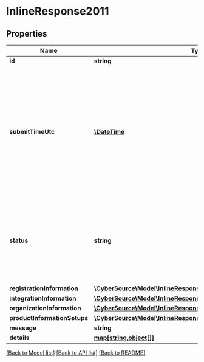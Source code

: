 # InlineResponse2011

## Properties
Name | Type | Description | Notes
------------ | ------------- | ------------- | -------------
**id** | **string** |  | [optional] 
**submitTimeUtc** | [**\DateTime**](\DateTime.md) | Time of request in UTC. &#x60;Format: YYYY-MM-DDThh:mm:ssZ&#x60;  Example 2016-08-11T22:47:57Z equals August 11, 2016, at 22:47:57 (10:47:57 p.m.). The T separates the date and the time. The Z indicates UTC. | [optional] 
**status** | **string** | The status of Registration request Possible Values:   - &#39;INITIALIZED&#39;   - &#39;RECEIVED&#39;   - &#39;PROCESSING&#39;   - &#39;SUCCESS&#39;   - &#39;FAILURE&#39;   - &#39;PARTIAL&#39; | [optional] 
**registrationInformation** | [**\CyberSource\Model\InlineResponse2011RegistrationInformation**](InlineResponse2011RegistrationInformation.md) |  | [optional] 
**integrationInformation** | [**\CyberSource\Model\InlineResponse2011IntegrationInformation**](InlineResponse2011IntegrationInformation.md) |  | [optional] 
**organizationInformation** | [**\CyberSource\Model\InlineResponse2011OrganizationInformation**](InlineResponse2011OrganizationInformation.md) |  | [optional] 
**productInformationSetups** | [**\CyberSource\Model\InlineResponse2011ProductInformationSetups[]**](InlineResponse2011ProductInformationSetups.md) |  | [optional] 
**message** | **string** |  | [optional] 
**details** | [**map[string,object[]]**](array.md) |  | [optional] 

[[Back to Model list]](../README.md#documentation-for-models) [[Back to API list]](../README.md#documentation-for-api-endpoints) [[Back to README]](../README.md)


